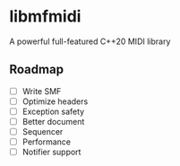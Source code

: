 # libmfmidi

A powerful full-featured C++20 MIDI library

## Roadmap

- [ ] Write SMF
- [ ] Optimize headers
- [ ] Exception safety
- [ ] Better document
- [ ] Sequencer
- [ ] Performance
- [ ] Notifier support